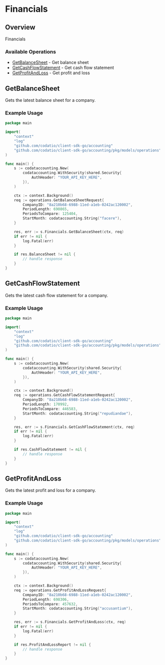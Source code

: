 # Financials

## Overview

Financials

### Available Operations

* [GetBalanceSheet](#getbalancesheet) - Get balance sheet
* [GetCashFlowStatement](#getcashflowstatement) - Get cash flow statement
* [GetProfitAndLoss](#getprofitandloss) - Get profit and loss

## GetBalanceSheet

Gets the latest balance sheet for a company.

### Example Usage

```go
package main

import(
	"context"
	"log"
	"github.com/codatio/client-sdk-go/accounting"
	"github.com/codatio/client-sdk-go/accounting/pkg/models/operations"
)

func main() {
    s := codataccounting.New(
        codataccounting.WithSecurity(shared.Security{
            AuthHeader: "YOUR_API_KEY_HERE",
        }),
    )

    ctx := context.Background()    
    req := operations.GetBalanceSheetRequest{
        CompanyID: "8a210b68-6988-11ed-a1eb-0242ac120002",
        PeriodLength: 690865,
        PeriodsToCompare: 125404,
        StartMonth: codataccounting.String("facere"),
    }

    res, err := s.Financials.GetBalanceSheet(ctx, req)
    if err != nil {
        log.Fatal(err)
    }

    if res.BalanceSheet != nil {
        // handle response
    }
}
```

## GetCashFlowStatement

Gets the latest cash flow statement for a company.

### Example Usage

```go
package main

import(
	"context"
	"log"
	"github.com/codatio/client-sdk-go/accounting"
	"github.com/codatio/client-sdk-go/accounting/pkg/models/operations"
)

func main() {
    s := codataccounting.New(
        codataccounting.WithSecurity(shared.Security{
            AuthHeader: "YOUR_API_KEY_HERE",
        }),
    )

    ctx := context.Background()    
    req := operations.GetCashFlowStatementRequest{
        CompanyID: "8a210b68-6988-11ed-a1eb-0242ac120002",
        PeriodLength: 170992,
        PeriodsToCompare: 446583,
        StartMonth: codataccounting.String("repudiandae"),
    }

    res, err := s.Financials.GetCashFlowStatement(ctx, req)
    if err != nil {
        log.Fatal(err)
    }

    if res.CashFlowStatement != nil {
        // handle response
    }
}
```

## GetProfitAndLoss

Gets the latest profit and loss for a company.

### Example Usage

```go
package main

import(
	"context"
	"log"
	"github.com/codatio/client-sdk-go/accounting"
	"github.com/codatio/client-sdk-go/accounting/pkg/models/operations"
)

func main() {
    s := codataccounting.New(
        codataccounting.WithSecurity(shared.Security{
            AuthHeader: "YOUR_API_KEY_HERE",
        }),
    )

    ctx := context.Background()    
    req := operations.GetProfitAndLossRequest{
        CompanyID: "8a210b68-6988-11ed-a1eb-0242ac120002",
        PeriodLength: 698306,
        PeriodsToCompare: 457632,
        StartMonth: codataccounting.String("accusantium"),
    }

    res, err := s.Financials.GetProfitAndLoss(ctx, req)
    if err != nil {
        log.Fatal(err)
    }

    if res.ProfitAndLossReport != nil {
        // handle response
    }
}
```
